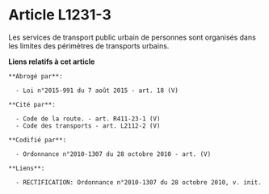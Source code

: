 # Article L1231-3

Les services de transport public urbain de personnes sont organisés dans les limites des périmètres de transports urbains.

**Liens relatifs à cet article**

	**Abrogé par**:

	  - Loi n°2015-991 du 7 août 2015 - art. 18 (V)

	**Cité par**:

	  - Code de la route. - art. R411-23-1 (V)
	  - Code des transports - art. L2112-2 (V)

	**Codifié par**:

	  - Ordonnance n°2010-1307 du 28 octobre 2010 - art. (V)

	**Liens**:

	  - RECTIFICATION: Ordonnance n°2010-1307 du 28 octobre 2010, v. init.
